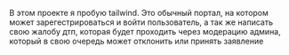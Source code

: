 В этом проекте я пробую tailwind. Это обычный портал, на котором может зарегестрироваться и войти пользователь, а так же написать свою жалобу дтп, которая будет проходить через модерацию админа, который в свою очередь может отклонить или принять заявление
